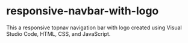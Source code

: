 # responsive-navbar-with-logo

This a responsive topnav navigation bar with logo created using Visual Studio Code, HTML, CSS, and JavaScript. 
